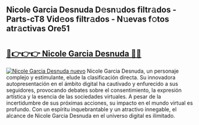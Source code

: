 ## Nicole Garcia Desnuda D𝚎sn𝚞dos filtr𝚊dos - Parts-cT8 Vid𝚎os filtr𝚊dos - N𝚞evas f𝚘tos atr𝚊ctivas Ore51

# <h2><a href="http://mbaj14.tromn.icu/?c=Nicole+Garcia+Desnuda">🔗👉👉👉 Nicole Garcia Desnuda 🔗🔗</a></h2>

[![Nicole Garcia Desnuda nuevo](https://i.imgur.com/pEAQMta.gif)](http://mbaj14.tromn.icu/?c=Nicole+Garcia+Desnuda)
Nicole Garcia Desnuda, un personaje complejo y estimulante, elude la clasificación directa. Su innovadora autopresentación en el ámbito digital ha cautivado y enfurecido a sus seguidores, provocando debates sobre el consentimiento, la expresión artística y la esencia de las sociedades virtuales. A pesar de la incertidumbre de sus próximas acciones, su impacto en el mundo virtual es profundo. Con un espíritu inquebrantable y un atractivo innegable, el alcance de Nicole Garcia Desnuda en el universo digital es ilimitado.

